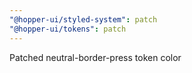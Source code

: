 ```yaml
---
"@hopper-ui/styled-system": patch
"@hopper-ui/tokens": patch
---
```


Patched neutral-border-press token color
